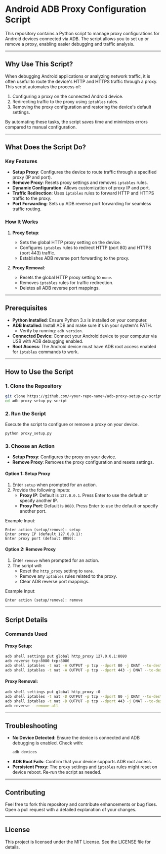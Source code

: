# Android ADB Proxy Configuration Script

This repository contains a Python script to manage proxy configurations for Android devices connected via ADB. The script allows you to set up or remove a proxy, enabling easier debugging and traffic analysis.

---

## Why Use This Script?

When debugging Android applications or analyzing network traffic, it is often useful to route the device's HTTP and HTTPS traffic through a proxy. This script automates the process of:

1. Configuring a proxy on the connected Android device.
2. Redirecting traffic to the proxy using `iptables` rules.
3. Removing the proxy configuration and restoring the device's default settings.

By automating these tasks, the script saves time and minimizes errors compared to manual configuration.

---

## What Does the Script Do?

### Key Features

- **Setup Proxy**: Configures the device to route traffic through a specified proxy (IP and port).
- **Remove Proxy**: Resets proxy settings and removes `iptables` rules.
- **Dynamic Configuration**: Allows customization of proxy IP and port.
- **Traffic Redirection**: Uses `iptables` rules to forward HTTP and HTTPS traffic to the proxy.
- **Port Forwarding**: Sets up ADB reverse port forwarding for seamless traffic routing.

### How It Works

1. **Proxy Setup**:
   - Sets the global HTTP proxy setting on the device.
   - Configures `iptables` rules to redirect HTTP (port 80) and HTTPS (port 443) traffic.
   - Establishes ADB reverse port forwarding to the proxy.

2. **Proxy Removal**:
   - Resets the global HTTP proxy setting to `none`.
   - Removes `iptables` rules for traffic redirection.
   - Deletes all ADB reverse port mappings.

---

## Prerequisites

- **Python Installed**: Ensure Python 3.x is installed on your computer.
- **ADB Installed**: Install ADB and make sure it's in your system's PATH.
  - Verify by running: `adb version`.
- **Connected Device**: Connect your Android device to your computer via USB with ADB debugging enabled.
- **Root Access**: The Android device must have ADB root access enabled for `iptables` commands to work.

---

## How to Use the Script

### 1. Clone the Repository

```bash
git clone https://github.com/<your-repo-name>/adb-proxy-setup-py-script.git
cd adb-proxy-setup-py-script
```

### 2. Run the Script

Execute the script to configure or remove a proxy on your device.

```bash
python proxy_setup.py
```

### 3. Choose an Action

- **Setup Proxy**: Configures the proxy on your device.
- **Remove Proxy**: Removes the proxy configuration and resets settings.

#### Option 1: Setup Proxy

1. Enter `setup` when prompted for an action.
2. Provide the following inputs:
   - **Proxy IP**: Default is `127.0.0.1`. Press Enter to use the default or specify another IP.
   - **Proxy Port**: Default is `8080`. Press Enter to use the default or specify another port.

Example Input:
```plaintext
Enter action (setup/remove): setup
Enter proxy IP (default 127.0.0.1):
Enter proxy port (default 8080):
```

#### Option 2: Remove Proxy

1. Enter `remove` when prompted for an action.
2. The script will:
   - Reset the `http_proxy` setting to `none`.
   - Remove any `iptables` rules related to the proxy.
   - Clear ADB reverse port mappings.

Example Input:
```plaintext
Enter action (setup/remove): remove
```

---

## Script Details

### Commands Used

#### Proxy Setup:
```bash
adb shell settings put global http_proxy 127.0.0.1:8080
adb reverse tcp:8080 tcp:8080
adb shell iptables -t nat -A OUTPUT -p tcp --dport 80 -j DNAT --to-destination 127.0.0.1:8080
adb shell iptables -t nat -A OUTPUT -p tcp --dport 443 -j DNAT --to-destination 127.0.0.1:8080
```

#### Proxy Removal:
```bash
adb shell settings put global http_proxy :0
adb shell iptables -t nat -D OUTPUT -p tcp --dport 80 -j DNAT --to-destination 127.0.0.1:8080
adb shell iptables -t nat -D OUTPUT -p tcp --dport 443 -j DNAT --to-destination 127.0.0.1:8080
adb reverse --remove-all
```

---

## Troubleshooting

- **No Device Detected**: Ensure the device is connected and ADB debugging is enabled. Check with:
  ```bash
  adb devices
  ```
- **ADB Root Fails**: Confirm that your device supports ADB root access.
- **Persistent Proxy**: The proxy settings and `iptables` rules might reset on device reboot. Re-run the script as needed.

---

## Contributing

Feel free to fork this repository and contribute enhancements or bug fixes. Open a pull request with a detailed explanation of your changes.

---

## License

This project is licensed under the MIT License. See the LICENSE file for details.
